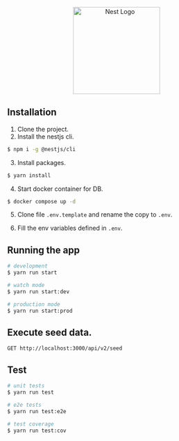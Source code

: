 <p align="center">
  <a href="http://nestjs.com/" target="blank"><img src="https://nestjs.com/img/logo-small.svg" width="200" alt="Nest Logo" /></a>
</p>

## Installation

1. Clone the project.
2. Install the nestjs cli.

```bash
$ npm i -g @nestjs/cli
```

3. Install packages.
```bash
$ yarn install
```

4. Start docker container for DB.
```bash
$ docker compose up -d
```

5. Clone file ```.env.template``` and rename the copy to ```.env```.

6. Fill the env variables defined in ```.env```.

## Running the app

```bash
# development
$ yarn run start

# watch mode
$ yarn run start:dev

# production mode
$ yarn run start:prod
```

## Execute seed data.

```
GET http://localhost:3000/api/v2/seed
```

## Test

```bash
# unit tests
$ yarn run test

# e2e tests
$ yarn run test:e2e

# test coverage
$ yarn run test:cov
```